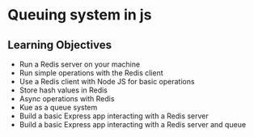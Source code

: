 # Queuing system in js

## Learning Objectives

* Run a Redis server on your machine
* Run simple operations with the Redis client
* Use a Redis client with Node JS for basic operations
* Store hash values in Redis
* Async operations with Redis
* Kue as a queue system
* Build a basic Express app interacting with a Redis server
* Build a basic Express app interacting with a Redis server and queue
